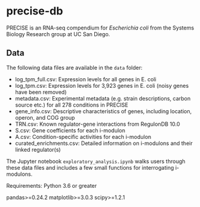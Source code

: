 # precise-db

PRECISE is an RNA-seq compendium for _Escherichia coli_ from the Systems Biology Research group at UC San Diego.

## Data
The following data files are available in the `data` folder:
* log_tpm_full.csv: Expression levels for all genes in E. coli
* log_tpm.csv: Expression levels for 3,923 genes in E. coli (noisy genes have been removed)
* metadata.csv: Experimental metadata (e.g. strain descriptions, carbon source etc.) for all 278 conditions in PRECISE
* gene_info.csv: Descriptive characteristics of genes, including location, operon, and COG group
* TRN.csv: Known regulator-gene interactions from RegulonDB 10.0
* S.csv: Gene coefficients for each i-modulon
* A.csv: Condition-specific activities for each i-modulon
* curated_enrichments.csv: Detailed information on i-modulons and their linked regulator(s)

The Jupyter notebook `exploratory_analysis.ipynb` walks users through these data files and includes a few small functions for interrogating i-modulons.

Requirements:
Python 3.6 or greater

pandas>=0.24.2
matplotlib>=3.0.3
scipy>=1.2.1
